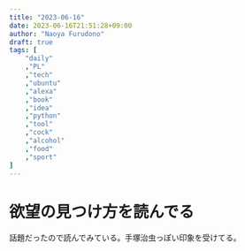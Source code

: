 ```yaml
---
title: "2023-06-16"
date: 2023-06-16T21:51:28+09:00
author: "Naoya Furudono"
draft: true
tags: [
    "daily"
    ,"PL"
    ,"tech"
    ,"ubuntu"
    ,"alexa"
    ,"book"
    ,"idea"
    ,"python"
    ,"tool"
    ,"cock"
    ,"alcohol"
    ,"food"
    ,"sport"
]
---
```


# 欲望の見つけ方を読んでる

話題だったので読んでみている。手塚治虫っぽい印象を受けてる。

